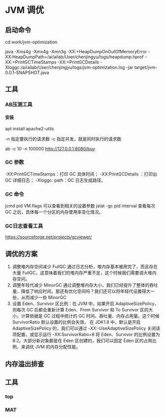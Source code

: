 # JVM 调优

## 启动命令
cd work/jvm-optimization

java -Xms4g -Xmx4g -Xmn3g 
-XX:+HeapDumpOnOutOfMemoryError -XX:HeapDumpPath=/ai/ailab/User/chenjingyu/logs/heapdump.hprof
-XX:+PrintGCTimeStamps -XX:+PrintGCDetails -Xloggc:/ai/ailab/User/chenjingyu/logs/jvm-optimization.log -jar target/jvm-0.0.1-SNAPSHOT.java

## 工具

### AB压测工具

#### 安装
apt install apache2-utils

-n 指定要执行的请求数
-c 指定并发，就是同时执行的请求数

ab -c 10 -n 100000 http://127.0.0.1:8080/buy

### GC 参数

-XX:PrintGCTimeStamps：打印 GC 具体时间；
-XX:PrintGCDetails ：打印出 GC 详细日志；
-Xloggc: path：GC 日志生成路径。

### GC 命令
jcmd pid VM.flags  可以查看到相关的设置参数
jstat -gc pid interval 查看每次 GC 之后，具体每一个分区的内存使用率变化情况。

### GC日志查看工具
https://sourceforge.net/projects/gcviewer/

## 调优的方案
1. 调整堆内存空间减少 FullGC 
通过日志分析，堆内存基本被用完了，而且存在大量 FullGC，这意味着我们的堆内存严重不足，这个时候我们需要调大堆内存空间。
2. 调整年轻代减少 MinorGC 
通过调整堆内存大小，我们已经提升了整体的吞吐量，降低了响应时间。那还有优化空间吗？我们还可以将年轻代设置得大一些，从而减少一些 MinorGC
3. 设置 Eden、Survivor 区比例：在 JVM 中，如果开启 AdaptiveSizePolicy，则每次 GC 后都会重新计算 Eden、From Survivor 和 To Survivor 区的大小，计算依据是 GC 过程中统计的 GC 时间、吞吐量、内存占用量。这个时候 SurvivorRatio 默认设置的比例会失效。
在 JDK1.8 中，默认是开启 AdaptiveSizePolicy 的，我们可以通过 -XX:-UseAdaptiveSizePolicy 关闭该项配置，或显示运行 -XX:SurvivorRatio=8 将 Eden、Survivor 的比例设置为 8:2。大部分新对象都是在 Eden 区创建的，我们可以固定 Eden 区的占用比例，来调优 JVM 的内存分配性能。

## 内存溢出排查

## 工具

### top

### MAT